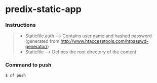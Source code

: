 # predix-static-app
### Instructions
> * Staticfile.auth --> Contains user name and hashed password (generated from http://www.htaccesstools.com/htpasswd-generator/)
> * Staticfile      --> Defines the root directory of the content

### Command to push
```sh
$ cf push
```
